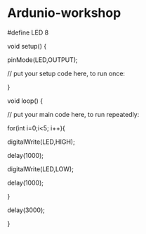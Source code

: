 # Ardunio-workshop
#define LED 8

void setup() {

  pinMode(LED,OUTPUT);

  // put your setup code here, to run once:

}

void loop() {

  // put your main code here, to run repeatedly:

for(int i=0;i<5; i++){

digitalWrite(LED,HIGH);

delay(1000);

digitalWrite(LED,LOW);

delay(1000);

}

delay(3000);

}
